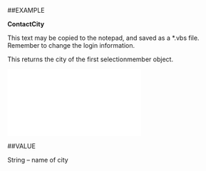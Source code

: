 
##EXAMPLE

**ContactCity**

This text may be copied to the notepad, and saved as a *.vbs file. Remember to change the login information.

This returns the city of the first selectionmember object.

![](..\..\Examples\vbs\SOSelectionMember.ContactCity.vbs.txt)


##VALUE

String – name of city

